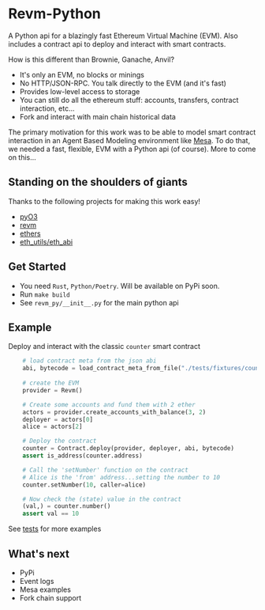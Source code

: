 # Revm-Python
A Python api for a blazingly fast Ethereum Virtual Machine (EVM). Also includes a contract api to deploy and interact with smart contracts.

How is this different than Brownie, Ganache, Anvil?
- It's only an EVM, no blocks or minings
- No HTTP/JSON-RPC. You talk directly to the EVM (and it's fast)
- Provides low-level access to storage
- You can still do all the ethereum stuff: accounts, transfers, contract interaction, etc...
- Fork and interact with main chain historical data 

The primary motivation for this work was to be able to model smart contract interaction in an Agent Based Modeling environment like [Mesa](https://mesa.readthedocs.io/en/main/). To do that, we needed a fast, flexible, EVM with a Python api (of course).   More to come on this...

## Standing on the shoulders of giants
Thanks to the following projects for making this work easy!
- [pyO3](https://github.com/PyO3)
- [revm](https://github.com/bluealloy/revm)
- [ethers](https://docs.rs/ethers/latest/ethers/index.html)
- [eth_utils/eth_abi](https://eth-utils.readthedocs.io/en/stable/) 

## Get Started
- You need `Rust`, `Python/Poetry`. Will be available on PyPi soon.
- Run `make build`
- See `revm_py/__init__.py` for the main python api

## Example
Deploy and interact with the classic `counter` smart contract

```python
    # load contract meta from the json abi
    abi, bytecode = load_contract_meta_from_file("./tests/fixtures/counter.json")
    
    # create the EVM
    provider = Revm()

    # Create some accounts and fund them with 2 ether
    actors = provider.create_accounts_with_balance(3, 2)
    deployer = actors[0]
    alice = actors[2]

    # Deploy the contract
    counter = Contract.deploy(provider, deployer, abi, bytecode)
    assert is_address(counter.address)

    # Call the 'setNumber' function on the contract
    # Alice is the 'from' address...setting the number to 10
    counter.setNumber(10, caller=alice)

    # Now check the (state) value in the contract
    (val,) = counter.number()
    assert val == 10
```
See [tests](./tests/) for more examples

## What's next
- PyPi
- Event logs
- Mesa examples
- Fork chain support

